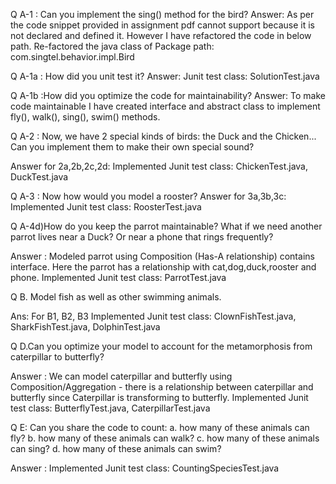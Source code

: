 Q A-1 : Can you implement the sing() method for the bird?
Answer: As per the code snippet provided in assignment pdf cannot support because it is not declared and defined it. However I have refactored the code in below path.
	Re-factored the java class of Package path:	com.singtel.behavior.impl.Bird
		
Q A-1a : How did you unit test it?
Answer:	Junit test class: SolutionTest.java

Q A-1b :How did you optimize the code for maintainability? 
Answer: To make code maintainable I have created interface and abstract class to implement fly(), walk(), sing(), swim() methods.


Q A-2 : Now, we have 2 special kinds of birds: the Duck and the Chicken... Can you implement them to make their own special sound?

Answer for 2a,2b,2c,2d: 
	Implemented Junit test class: ChickenTest.java, DuckTest.java

Q A-3 : Now how would you model a rooster?
Answer for 3a,3b,3c: Implemented Junit test class: RoosterTest.java

Q A-4d)How do you keep the parrot maintainable? What if we need another parrot lives near a Duck? Or near a phone that rings frequently?

Answer : Modeled parrot using Composition (Has-A relationship) contains interface. Here the parrot has a relationship with cat,dog,duck,rooster and phone.
	Implemented Junit test class: ParrotTest.java

Q B. Model fish as well as other swimming animals.

Ans: For B1, B2, B3 
Implemented Junit test class: ClownFishTest.java, SharkFishTest.java, DolphinTest.java

Q D.Can you optimize your model to account for the metamorphosis from caterpillar to butterfly?

Answer : We can model caterpillar and butterfly using Composition/Aggregation - there is a relationship between caterpillar and butterfly since Caterpillar is transforming to butterfly.
Implemented Junit test class: ButterflyTest.java, CaterpillarTest.java 

Q E: Can you share the code to count: a. how many of these animals can fly? b. how many of these animals can walk? c. how many of these animals can sing? d. how many of these animals can swim?

Answer : Implemented Junit test class: CountingSpeciesTest.java
